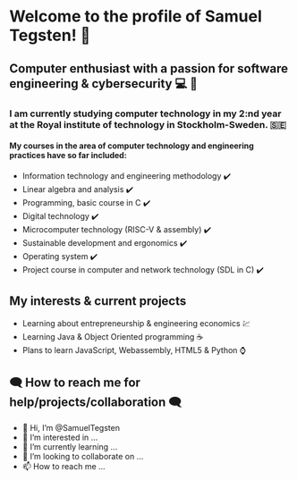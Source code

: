 # Welcome to the profile of Samuel Tegsten! 👋 

## Computer enthusiast with a passion for software engineering & cybersecurity :computer: :closed_lock_with_key:

### I am currently studying computer technology in my 2:nd year at the Royal institute of technology in Stockholm-Sweden. :sweden:

#### My courses in the area of computer technology and engineering practices have so far included:
- Information technology and engineering methodology :heavy_check_mark:	
- Linear algebra and analysis	:heavy_check_mark:
- Programming, basic course in C :heavy_check_mark:	
- Digital technology :heavy_check_mark:	
- Microcomputer technology (RISC-V & assembly) :heavy_check_mark:
- Sustainable development and ergonomics :heavy_check_mark:
- Operating system :heavy_check_mark:
- Project course in computer and network technology (SDL in C) :heavy_check_mark:

## My interests & current projects
- Learning about entrepreneurship & engineering economics :chart:
- Learning Java & Object Oriented programming :coffee:
- Plans to learn JavaScript, Webassembly, HTML5 & Python :watch:

## :left_speech_bubble: How to reach me for help/projects/collaboration :left_speech_bubble:


- 👋 Hi, I’m @SamuelTegsten
- 👀 I’m interested in ...
- 🌱 I’m currently learning ...
- 💞️ I’m looking to collaborate on ...
- 📫 How to reach me ...


